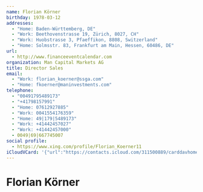 ```yaml
---
name: Florian Körner
birthday: 1978-03-12
addresses:
  - "Home: Baden-Württemberg, DE"
  - "Work: Beethovenstrasse 19, Zürich, 8027, CH"
  - "Work: Huobstrasse 3, Pfaeffikon, 8808, Switzerland"
  - "Home: Solmsstr. 83, Frankfurt am Main, Hessen, 60486, DE"
url:
  - http://www.financeeventcalendar.com
organization: Man Capital Markets AG
title: Director Sales
email:
  - "Work: florian_koerner@ssga.com"
  - "Home: fkoerner@maninvestments.com"
telephone:
  - "00491795489173"
  - "+41798157991"
  - "Home: 07612927885"
  - "Work: 0041554176359"
  - "Home: 49|179|5489173"
  - "Work: +41442457027"
  - "Work: +41442457000"
  - 0049|69|667745007
social profile:
  - https://www.xing.com/profile/Florian_Koerner11
iCloudVCard: '{"url":"https://contacts.icloud.com/311500889/carddavhome/card/8AED0EFD-852C-4664-BF90-8B8408656F0A.vcf","etag":"\"kmfharo7\"","data":"BEGIN:VCARD\r\nVERSION:3.0\r\nFN:\r\nN:Körner;Florian;;;\r\nUID:FBD5898E-B4D2-4AD8-B5E5-2BB212C80598\r\nBDAY;VALUE=date:1978-03-12\r\nADR;TYPE=HOME:;;;;Baden-Württemberg;;DE;\r\nADR;TYPE=WORK:;;Beethovenstrasse 19;Zürich;;8027;CH;\r\nADR;TYPE=WORK:;;Huobstrasse 3;Pfaeffikon;;8808;Switzerland;\r\nADR;TYPE=HOME:;;Solmsstr. 83;Frankfurt am Main;Hessen;60486;DE;\r\nWP1.X-ABLABEL:Work\r\nWP2.X-ABLABEL:Work\r\nWP3.X-ABLABEL:Home Page\r\nitem0.X-ABLABEL:xing\r\nPRODID:ez-vcard 0.9.13-fc\r\nREV:2025-04-03T22:07:48Z\r\nURL:http://www.financeeventcalendar.com\r\nORG:Man Capital Markets AG;\r\nTITLE:Director Sales\r\nEMAIL;TYPE=WORK:florian_koerner@ssga.com\r\nEMAIL;TYPE=HOME:fkoerner@maninvestments.com\r\nPHOTO;VALUE=uri:https://gateway.icloud.com/contacts/311500889/ck/card/dc64f\r\n 7fa3490d5baebe892935e3bc667\r\nTEL;TYPE=CELL:00491795489173\r\nTEL;TYPE=CELL:+41798157991\r\nTEL;TYPE=HOME:07612927885\r\nTEL;TYPE=WORK:0041554176359\r\nTEL;TYPE=HOME:49|179|5489173\r\nTEL;TYPE=WORK:+41442457027\r\nTEL;TYPE=WORK:+41442457000\r\nTEL:0049|69|667745007\r\nitem0.X-SOCIALPROFILE;X-USER=Florian_Koerner11:https://www.xing.com/profile\r\n /Florian_Koerner11\r\nEND:VCARD"}'
---
```

# Florian Körner